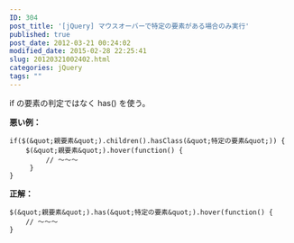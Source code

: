 ```yaml
---
ID: 304
post_title: '[jQuery] マウスオーバーで特定の要素がある場合のみ実行'
published: true
post_date: 2012-03-21 00:24:02
modified_date: 2015-02-28 22:25:41
slug: 20120321002402.html
categories: jQuery
tags: ""
---
```

if の要素の判定ではなく has() を使う。

<b>悪い例：</b>
```
if($(&quot;親要素&quot;).children().hasClass(&quot;特定の要素&quot;)) {
    $(&quot;親要素&quot;).hover(function() {
         // ～～～
     }
}
```

<b>正解：</b>
```
$(&quot;親要素&quot;).has(&quot;特定の要素&quot;).hover(function() {
    // ～～～
}
```